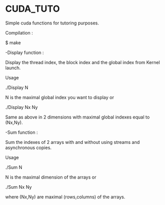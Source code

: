 # CUDA_TUTO
Simple cuda functions for tutoring purposes.

Compilation :

$ make 

  -Display function :

   Display the thread index, the block index and the global index from Kernel launch.

   Usage 

   ./Display N 

   N is the maximal global index you want to display or

   ./Display Nx Ny

   Same as above in 2 dimensions with maximal global indexes equal to (Nx,Ny). 
   
   
 -Sum function :

   Sum the indexes of 2 arrays with and without using streams and asynchronous copies.

   Usage 

   ./Sum N 

   N is the maximal dimension of the arrays or

   ./Sum Nx Ny

   where (Nx,Ny) are maximal (rows,columns) of the arrays.
   
  
  

